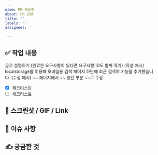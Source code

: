 ```yaml
---
name: PR 템플릿
about: PR 관련
title: ''
labels: ''
assignees: ''

---
```


<!-- PR 제목은 관련 이슈번호의 제목과 동일한 제목!! -->

<!-- 제목은 [ 페이지명 ] 내용 으로 작성합니다  -->

<!-- ex) [Home] 대시보드에서 ~~ 구현 -->

## ✅ 작업 내용
글로 설명하기
(완료한 요구사항이 있다면 요구사항 ID도 함께 적기)
(작성 예시) localstorage를 이용해 모바일용 검색 페이지 하단에 최근 검색어 기능을 추가했습니다.
(수정 예시) ~~ 페이지에서 ~~ 했던 부분 ~~로 수정
- [x] 체크리스트
- [ ] 체크리스트

## 📸 스크린샷 / GIF / Link

## 📌 이슈 사항

## ✍ 궁금한 것
